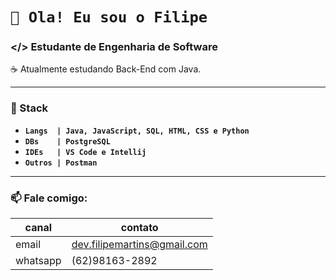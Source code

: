 # `👋 Ola! Eu sou o Filipe`
### </> Estudante de Engenharia de Software

☕ Atualmente estudando Back-End com Java.

<hr>

### 🎯 Stack
- **`Langs  | Java, JavaScript, SQL, HTML, CSS e Python`**
- **`DBs    | PostgreSQL`**
- **`IDEs   | VS Code e Intellij`**
- **`Outros | Postman`**
  
<hr>

### 📫 Fale comigo:
  
| canal | contato |
|---|---|
| email | dev.filipemartins@gmail.com | 
| whatsapp | (62)98163-2892 |


<!---
FilipeMartins-dev/FilipeMartins-dev is a ✨ special ✨ repository because its `README.md` (this file) appears on your GitHub profile.
You can click the Preview link to take a look at your changes.
--->
